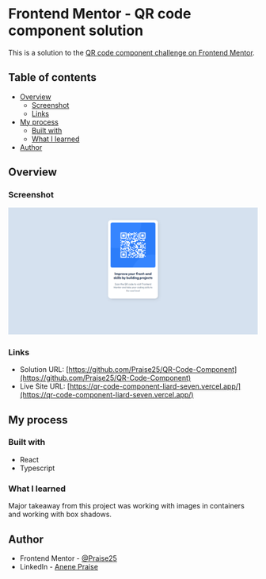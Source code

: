 # Frontend Mentor - QR code component solution

This is a solution to the [QR code component challenge on Frontend Mentor](https://www.frontendmentor.io/challenges/qr-code-component-iux_sIO_H).

## Table of contents

- [Overview](#overview)
  - [Screenshot](#screenshot)
  - [Links](#links)
- [My process](#my-process)
  - [Built with](#built-with)
  - [What I learned](#what-i-learned)
- [Author](#author)

## Overview

### Screenshot

![](./public/qr-code-component.png)

### Links

- Solution URL: [https://github.com/Praise25/QR-Code-Component](https://github.com/Praise25/QR-Code-Component)
- Live Site URL: [https://qr-code-component-liard-seven.vercel.app/](https://qr-code-component-liard-seven.vercel.app/)

## My process

### Built with

- React
- Typescript

### What I learned

Major takeaway from this project was working with images in containers and working with box shadows.

## Author

- Frontend Mentor - [@Praise25](https://www.frontendmentor.io/profile/Praise25)
- LinkedIn - [Anene Praise](https://www.linkedin.com/in/praise-anene-07776416a/)